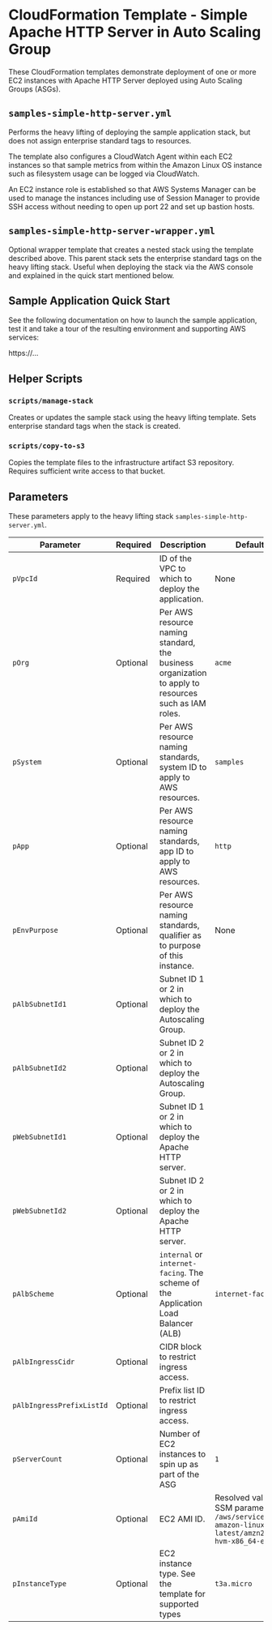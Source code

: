 # CloudFormation Template - Simple Apache HTTP Server in Auto Scaling Group

These CloudFormation templates demonstrate deployment of one or more EC2 instances with Apache HTTP Server deployed using Auto Scaling Groups (ASGs).

## `samples-simple-http-server.yml`

Performs the heavy lifting of deploying the sample application stack, but does not assign enterprise standard tags to resources.

The template also configures a CloudWatch Agent within each EC2 instances so that sample metrics from within the Amazon Linux OS instance such as filesystem usage can be logged via CloudWatch.

An EC2 instance role is established so that AWS Systems Manager can be used to manage the instances including use of Session Manager to provide SSH access without needing to open up port 22 and set up bastion hosts.

## `samples-simple-http-server-wrapper.yml`

Optional wrapper template that creates a nested stack using the template described above.  This parent stack sets the enterprise standard tags on the heavy lifting stack. Useful when deploying the stack via the AWS console and explained in the quick start mentioned below.

## Sample Application Quick Start

See the following documentation on how to launch the sample application, test it and take a tour of the resulting environment and supporting AWS services:

https://...

## Helper Scripts

### `scripts/manage-stack`

Creates or updates the sample stack using the heavy lifting template.  Sets enterprise standard tags when the stack is created.

### `scripts/copy-to-s3`

Copies the template files to the infrastructure artifact S3 repository.  Requires sufficient write access to that bucket.

## Parameters

These parameters apply to the heavy lifting stack `samples-simple-http-server.yml`.

|Parameter|Required|Description|Default|
|---------|--------|-----------|-------|
|`pVpcId`|Required|ID of the VPC to which to deploy the application.|None|
|`pOrg`|Optional|Per AWS resource naming standard, the business organization to apply to resources such as IAM roles.|`acme`|
|`pSystem`|Optional|Per AWS resource naming standards, system ID to apply to AWS resources.|`samples`|
|`pApp`|Optional|Per AWS resource naming standards, app ID to apply to AWS resources.|`http`|
|`pEnvPurpose`|Optional|Per AWS resource naming standards, qualifier as to purpose of this instance.|None|
|`pAlbSubnetId1`|Optional|Subnet ID 1 or 2 in which to deploy the Autoscaling Group.||
|`pAlbSubnetId2`|Optional|Subnet ID 2 or 2 in which to deploy the Autoscaling Group.||
|`pWebSubnetId1`|Optional|Subnet ID 1 or 2 in which to deploy the Apache HTTP server.||
|`pWebSubnetId2`|Optional|Subnet ID 2 or 2 in which to deploy the Apache HTTP server.||
|`pAlbScheme`|Optional|`internal` or `internet-facing`. The scheme of the Application Load Balancer (ALB)|`internet-facing`|
|`pAlbIngressCidr`|Optional|CIDR block to restrict ingress access.||
|`pAlbIngressPrefixListId`|Optional|Prefix list ID to restrict ingress access.||
|`pServerCount`|Optional|Number of EC2 instances to spin up as part of the ASG|`1`|
|`pAmiId`|Optional|EC2 AMI ID.|Resolved value of SSM parameter: `/aws/service/ami-amazon-linux-latest/amzn2-ami-hvm-x86_64-ebs`|
|`pInstanceType`|Optional|EC2 instance type. See the template for supported types|`t3a.micro`|